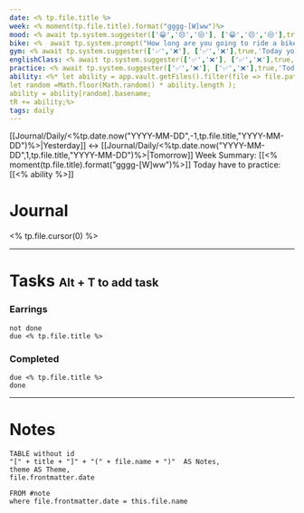 ```yaml
---
date: <% tp.file.title %>
week: <% moment(tp.file.title).format("gggg-[W]ww")%>
mood: <% await tp.system.suggester(['😁','😣','😒'], ['😁','😣','😒'],true,'how was the day?') %>
bike: <%  await tp.system.prompt("How long are you going to ride a bike today??", "0")%>
gym: <% await tp.system.suggester(['✅','❌'], ['✅','❌'],true,'Today you go to the gym?') %>
englishClass: <% await tp.system.suggester(['✅','❌'], ['✅','❌'],true,'Today you have english class?') %>
practice: <% await tp.system.suggester(['✅','❌'], ['✅','❌'],true,'Today you are going to practice?') %>
ability: <%* let ability = app.vault.getFiles().filter(file => file.path.includes("Knowledge/Abilities/")); 
let random =Math.floor(Math.random() * ability.length );
ability = ability[random].basename;
tR += ability;%>
tags: daily 
---
```


[[Journal/Daily/<%tp.date.now("YYYY-MM-DD",-1,tp.file.title,"YYYY-MM-DD")%>|Yesterday]] <-> [[Journal/Daily/<%tp.date.now("YYYY-MM-DD",1,tp.file.title,"YYYY-MM-DD")%>|Tomorrow]]
Week Summary: [[<% moment(tp.file.title).format("gggg-[W]ww")%>]]
Today have to practice: [[<% ability %>]] 


# Journal
<% tp.file.cursor(0) %>

---
# Tasks **<span style="font-size: 20px;">Alt + T to add task</span>**
### **Earrings**
```tasks
not done
due <% tp.file.title %>
```

### **Completed**
```tasks
due <% tp.file.title %>
done
```
---

# Notes
```dataview
TABLE without id
"[" + title + "]" + "(" + file.name + ")"  AS Notes, 
theme AS Theme,
file.frontmatter.date 

FROM #note 
where file.frontmatter.date = this.file.name
```
















